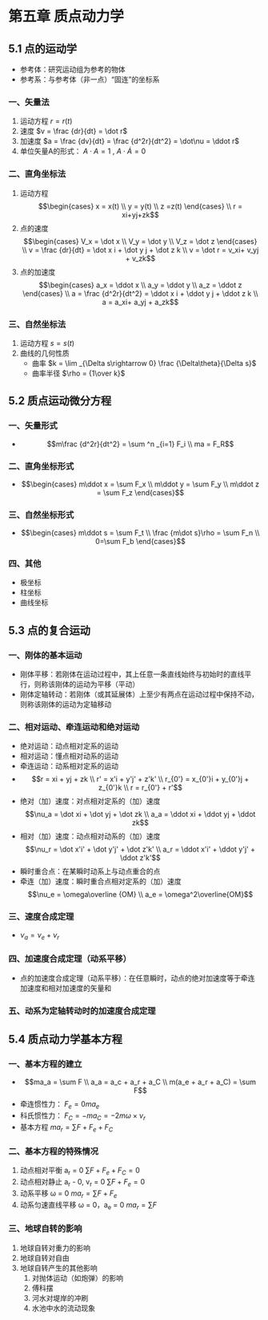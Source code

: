# 第五章 质点动力学
## 5.1 点的运动学
- 参考体：研究运动组为参考的物体
- 参考系：与参考体（非一点）“固连”的坐标系
### 一、矢量法
1. 运动方程 $r = r(t)$ 
2. 速度 $v = \frac {dr}{dt} = \dot r$ 
3. 加速度 $a = \frac {dv}{dt} = \frac {d^2r}{dt^2} = \dot\nu = \ddot r$
4. 单位矢量A的形式： $A\cdot A =1$ , $A\cdot \dot A = 0$
### 二、直角坐标法
1. 运动方程 $$\begin{cases} x = x(t) \\ y = y(t) \\ z =z(t) \end{cases} \\ r = xi+yj+zk$$
2. 点的速度 $$\begin{cases} V_x = \dot x \\ V_y = \dot y \\ V_z = \dot z \end{cases} \\ v = \frac {dr}{dt} = \dot x i + \dot y j + \dot z k \\ v = \dot r = v_xi+ v_yj + v_zk$$
3. 点的加速度 $$\begin{cases} a_x = \ddot x \\ a_y = \ddot y \\ a_z = \ddot z \end{cases} \\ a = \frac {d^2r}{dt^2} = \ddot x i + \ddot y j + \ddot z k \\ a =  a_xi+ a_yj + a_zk$$
### 三、自然坐标法
1. 运动方程 $s = s(t)$
2. 曲线的几何性质
	- 曲率 $k = \lim _{\Delta s\rightarrow 0} \frac {\Delta\theta}{\Delta s}$
	- 曲率半径 $\rho = {1\over k}$
## 5.2 质点运动微分方程
### 一、矢量形式
-  $$m\frac {d^2r}{dt^2} = \sum ^n _{i=1} F_i \\ ma = F_R$$
### 二、直角坐标形式
-  $$\begin{cases} m\ddot x = \sum F_x \\ m\ddot y = \sum  F_y \\ m\ddot z = \sum F_z \end{cases}$$
### 三、自然坐标形式
-  $$\begin{cases} m\ddot s = \sum F_t \\ \frac {m\dot s}\rho = \sum F_n \\ 0=\sum F_b \end{cases}$$
### 四、其他
- 极坐标
- 柱坐标
- 曲线坐标
## 5.3 点的复合运动
### 一、刚体的基本运动
- 刚体平移：若刚体在运动过程中，其上任意一条直线始终与初始时的直线平行，则称该刚体的运动为平移（平动）
- 刚体定轴转动：若刚体（或其延展体）上至少有两点在运动过程中保持不动，则称该刚体的运动为定轴移动
### 二、相对运动、牵连运动和绝对运动
- 绝对运动：动点相对定系的运动
- 相对运动：懂点相对动系的运动
- 牵连运动：动系相对定系的运动
-  $$r = xi + yj + zk \\ r' = x'i + y'j' + z'k' \\ r_{0'} = x_{0'}i + y_{0'}j + z_{0'}k \\ r = r_{0'} + r'$$
- 绝对（加）速度：对点相对定系的（加）速度 $$\nu_a = \dot xi + \dot yj + \dot zk \\ a_a = \ddot xi + \ddot yj + \ddot zk$$
- 相对（加）速度：动点相对动系的（加）速度 $$\nu_r = \dot x'i' + \dot y'j' + \dot z'k' \\ a_r = \ddot x'i' + \ddot y'j' + \ddot z'k'$$
- 瞬时重合点：在某瞬时动系上与动点重合的点
- 牵连（加）速度：瞬时重合点相对定系的（加）速度 $$\nu_e = \omega\overline {OM} \\ a_e = \omega^2\overline{OM}$$
### 三、速度合成定理
-  $\nu_a = \nu_e + \nu_r$
### 四、加速度合成定理（动系平移）
- 点的加速度合成定理（动系平移）：在任意瞬时，动点的绝对加速度等于牵连加速度和相对加速度的矢量和
### 五、动系为定轴转动时的加速度合成定理
## 5.4 质点动力学基本方程
### 一、基本方程的建立
-  $$ma_a = \sum F \\ a_a = a_c + a_r + a_C \\ m(a_e + a_r + a_C) = \sum F$$
- 牵连惯性力： $F_e = 0ma_e$
- 科氏惯性力： $F_C = -ma_C = -2m\omega \times \nu_r$
- 基本方程 $ma_r = \sum F + F_e + F_C$
### 二、基本方程的特殊情况
1. 动点相对平衡 a<sub>r</sub> = 0 $\sum F + F_e + F_C = 0$
2. 动点相对静止 a<sub>r</sub> - 0, v<sub>r</sub> = 0 $\sum F + F_e = 0$
3. 动系平移 ω = 0 $ma_r = \sum F + F_e$
4. 动系匀速直线平移 ω = 0，a<sub>e</sub> = 0 $ma_r = \sum F$
### 三、地球自转的影响
1. 地球自转对重力的影响
2. 地球自转对自由
3. 地球自转产生的其他影响
	1. 对抛体运动（如炮弹）的影响
	2. 傅科摆
	3. 河水对堤岸的冲刷
	4. 水池中水的流动现象
